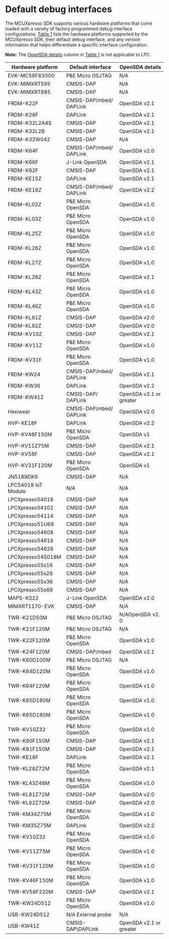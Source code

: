 # Default debug interfaces

The MCUXpresso SDK supports various hardware platforms that come loaded with a variety of factory programmed debug interface configurations. [Table 1](default_debug_interfaces.md#TABLE_UVC_BLB_DR_20REL4) lists the hardware platforms supported by the MCUXpresso SDK, their default debug interface, and any version information that helps differentiate a specific interface configuration.

**Note:** The [OpenSDA details](default_debug_interfaces.md#COLUMNC) column in [Table 1](default_debug_interfaces.md#TABLE_UVC_BLB_DR_20REL4) is not applicable to LPC.

|Hardware platform|Default interface|OpenSDA details|
|-----------------|-----------------|---------------|
|EVK-​MC56F83000|P&E Micro OSJTAG|N/​A|
|EVK-​MIMXRT595|CMSIS-​DAP|N/​A|
|EVK-​MIMXRT685|CMSIS-​DAP|N/​A|
|FRDM-​K22F|CMSIS-​DAP/​mbed/​DAPLink|OpenSDA v2.​1|
|FRDM-​K28F|DAPLink|OpenSDA v2.​1|
|FRDM-​K32L2A4S|CMSIS-​DAP|OpenSDA v2.​1|
|FRDM-​K32L2B|CMSIS-​DAP|OpenSDA v2.​1|
|FRDM-​K32W042|CMSIS-​DAP|N/​A|
|FRDM-​K64F|CMSIS-​DAP/​mbed/​DAPLink|OpenSDA v2.​0|
|FRDM-​K66F|J-​Link OpenSDA|OpenSDA v2.​1|
|FRDM-​K82F|CMSIS-​DAP|OpenSDA v2.​1|
|FRDM-​KE15Z|DAPLink|OpenSDA v2.​1|
|FRDM-​KE16Z|CMSIS-​DAP/​mbed/​DAPLink|OpenSDA v2.​2|
|FRDM-​KL02Z|P&E Micro OpenSDA|OpenSDA v1.​0|
|FRDM-​KL03Z|P&E Micro OpenSDA|OpenSDA v1.​0|
|FRDM-​KL25Z|P&E Micro OpenSDA|OpenSDA v1.​0|
|FRDM-​KL26Z|P&E Micro OpenSDA|OpenSDA v1.​0|
|FRDM-​KL27Z|P&E Micro OpenSDA|OpenSDA v1.​0|
|FRDM-​KL28Z|P&E Micro OpenSDA|OpenSDA v2.​1|
|FRDM-​KL43Z|P&E Micro OpenSDA|OpenSDA v1.​0|
|FRDM-​KL46Z|P&E Micro OpenSDA|OpenSDA v1.​0|
|FRDM-​KL81Z|CMSIS-​DAP|OpenSDA v2.​0|
|FRDM-​KL82Z|CMSIS-​DAP|OpenSDA v2.​0|
|FRDM-​KV10Z|CMSIS-​DAP|OpenSDA v2.​1|
|FRDM-​KV11Z|P&E Micro OpenSDA|OpenSDA v1.​0|
|FRDM-​KV31F|P&E Micro OpenSDA|OpenSDA v1.​0|
|FRDM-​KW24|CMSIS-​DAP/​mbed/​DAPLink|OpenSDA v2.​1|
|FRDM-​KW36|DAPLink|OpenSDA v2.​2|
|FRDM-​KW41Z|CMSIS-​DAP/​DAPLink|OpenSDA v2.​1 or greater|
|Hexiwear|CMSIS-​DAP/​mbed/​DAPLink|OpenSDA v2.​0|
|HVP-​KE18F|DAPLink|OpenSDA v2.​2|
|HVP-​KV46F150M|P&E Micro OpenSDA|OpenSDA v1|
|HVP-​KV11Z75M|CMSIS-​DAP|OpenSDA v2.​1|
|HVP-​KV58F|CMSIS-​DAP|OpenSDA v2.​1|
|HVP-​KV31F120M|P&E Micro OpenSDA|OpenSDA v1|
|JN5189DK6|CMSIS-​DAP|N/​A|
|LPC54018 IoT Module|N/​A|N/​A|
|LPCXpresso54018|CMSIS-​DAP|N/​A|
|LPCXpresso54102|CMSIS-​DAP|N/​A|
|LPCXpresso54114|CMSIS-​DAP|N/​A|
|LPCXpresso51U68|CMSIS-​DAP|N/​A|
|LPCXpresso54608|CMSIS-​DAP|N/​A|
|LPCXpresso54618|CMSIS-​DAP|N/​A|
|LPCXpresso54628|CMSIS-​DAP|N/​A|
|LPCXpresso54S018M|CMSIS-​DAP|N/​A|
|LPCXpresso55s16|CMSIS-​DAP|N/​A|
|LPCXpresso55s28|CMSIS-​DAP|N/​A|
|LPCXpresso55s36|CMSIS-​DAP|N/​A|
|LPCXpresso55s69|CMSIS-​DAP|N/​A|
|MAPS-​KS22|J-​Link OpenSDA|OpenSDA v2.​0|
|MIMXRT1170-​EVK|CMSIS-​DAP|N/​A|
|TWR-​K21D50M|P&E Micro OSJTAG|N/​AOpenSDA v2.​0|
|TWR-​K21F120M|P&E Micro OSJTAG|N/​A|
|TWR-​K22F120M|P&E Micro OpenSDA|OpenSDA v1.​0|
|TWR-​K24F120M|CMSIS-​DAP/​mbed|OpenSDA v2.​1|
|TWR-​K60D100M|P&E Micro OSJTAG|N/​A|
|TWR-​K64D120M|P&E Micro OpenSDA|OpenSDA v1.​0|
|TWR-​K64F120M|P&E Micro OpenSDA|OpenSDA v1.​0|
|TWR-​K65D180M|P&E Micro OpenSDA|OpenSDA v1.​0|
|TWR-​K65D180M|P&E Micro OpenSDA|OpenSDA v1.​0|
|TWR-​KV10Z32|P&E Micro OpenSDA|OpenSDA v1.​0|
|TWR-​K80F150M|CMSIS-​DAP|OpenSDA v2.​1|
|TWR-​K81F150M|CMSIS-​DAP|OpenSDA v2.​1|
|TWR-​KE18F|DAPLink|OpenSDA v2.​1|
|TWR-​KL28Z72M|P&E Micro OpenSDA|OpenSDA v2.​1|
|TWR-​KL43Z48M|P&E Micro OpenSDA|OpenSDA v1.​0|
|TWR-​KL81Z72M|CMSIS-​DAP|OpenSDA v2.​0|
|TWR-​KL82Z72M|CMSIS-​DAP|OpenSDA v2.​0|
|TWR-​KM34Z75M|P&E Micro OpenSDA|OpenSDA v1.​0|
|TWR-​KM35Z75M|DAPLink|OpenSDA v2.​2|
|TWR-​KV10Z32|P&E Micro OpenSDA|OpenSDA v1.​0|
|TWR-​KV11Z75M|P&E Micro OpenSDA|OpenSDA v1.​0|
|TWR-​KV31F120M|P&E Micro OpenSDA|OpenSDA v1.​0|
|TWR-​KV46F150M|P&E Micro OpenSDA|OpenSDA v1.​0|
|TWR-​KV58F220M|CMSIS-​DAP|OpenSDA v2.​1|
|TWR-​KW24D512|P&E Micro OpenSDA|OpenSDA v1.​0|
|USB-​KW24D512|N/​A External probe|N/​A|
|USB-​KW41Z|CMSIS-​DAP\\DAPLink|OpenSDA v2.​1 or greater|


